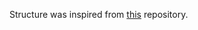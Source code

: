 Structure was inspired from [this](https://github.com/square/in-app-payments-ios-quickstart#in-app-payments-quick-start-sample-ios-application) repository.

